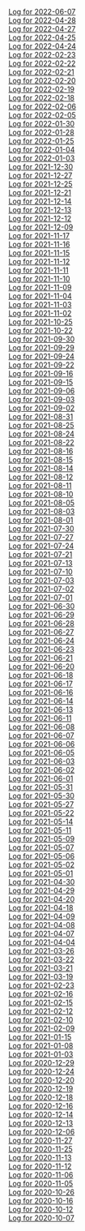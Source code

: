 [Log for 2022-06-07](2022-06-07.md)<br>
[Log for 2022-04-28](2022-04-28.md)<br>
[Log for 2022-04-27](2022-04-27.md)<br>
[Log for 2022-04-25](2022-04-25.md)<br>
[Log for 2022-04-24](2022-04-24.md)<br>
[Log for 2022-02-23](2022-02-23.md)<br>
[Log for 2022-02-22](2022-02-22.md)<br>
[Log for 2022-02-21](2022-02-21.md)<br>
[Log for 2022-02-20](2022-02-20.md)<br>
[Log for 2022-02-19](2022-02-19.md)<br>
[Log for 2022-02-18](2022-02-18.md)<br>
[Log for 2022-02-06](2022-02-06.md)<br>
[Log for 2022-02-05](2022-02-05.md)<br>
[Log for 2022-01-30](2022-01-30.md)<br>
[Log for 2022-01-28](2022-01-28.md)<br>
[Log for 2022-01-25](2022-01-25.md)<br>
[Log for 2022-01-04](2022-01-04.md)<br>
[Log for 2022-01-03](2022-01-03.md)<br>
[Log for 2021-12-30](2021-12-30.md)<br>
[Log for 2021-12-27](2021-12-27.md)<br>
[Log for 2021-12-25](2021-12-25.md)<br>
[Log for 2021-12-21](2021-12-21.md)<br>
[Log for 2021-12-14](2021-12-14.md)<br>
[Log for 2021-12-13](2021-12-13.md)<br>
[Log for 2021-12-12](2021-12-12.md)<br>
[Log for 2021-12-09](2021-12-09.md)<br>
[Log for 2021-11-17](2021-11-17.md)<br>
[Log for 2021-11-16](2021-11-16.md)<br>
[Log for 2021-11-15](2021-11-15.md)<br>
[Log for 2021-11-12](2021-11-12.md)<br>
[Log for 2021-11-11](2021-11-11.md)<br>
[Log for 2021-11-10](2021-11-10.md)<br>
[Log for 2021-11-09](2021-11-09.md)<br>
[Log for 2021-11-04](2021-11-04.md)<br>
[Log for 2021-11-03](2021-11-03.md)<br>
[Log for 2021-11-02](2021-11-02.md)<br>
[Log for 2021-10-25](2021-10-25.md)<br>
[Log for 2021-10-22](2021-10-22.md)<br>
[Log for 2021-09-30](2021-09-30.md)<br>
[Log for 2021-09-29](2021-09-29.md)<br>
[Log for 2021-09-24](2021-09-24.md)<br>
[Log for 2021-09-22](2021-09-22.md)<br>
[Log for 2021-09-16](2021-09-16.md)<br>
[Log for 2021-09-15](2021-09-15.md)<br>
[Log for 2021-09-06](2021-09-06.md)<br>
[Log for 2021-09-03](2021-09-03.md)<br>
[Log for 2021-09-02](2021-09-02.md)<br>
[Log for 2021-08-31](2021-08-31.md)<br>
[Log for 2021-08-25](2021-08-25.md)<br>
[Log for 2021-08-24](2021-08-24.md)<br>
[Log for 2021-08-22](2021-08-22.md)<br>
[Log for 2021-08-16](2021-08-16.md)<br>
[Log for 2021-08-15](2021-08-15.md)<br>
[Log for 2021-08-14](2021-08-14.md)<br>
[Log for 2021-08-12](2021-08-12.md)<br>
[Log for 2021-08-11](2021-08-11.md)<br>
[Log for 2021-08-10](2021-08-10.md)<br>
[Log for 2021-08-05](2021-08-05.md)<br>
[Log for 2021-08-03](2021-08-03.md)<br>
[Log for 2021-08-01](2021-08-01.md)<br>
[Log for 2021-07-30](2021-07-30.md)<br>
[Log for 2021-07-27](2021-07-27.md)<br>
[Log for 2021-07-24](2021-07-24.md)<br>
[Log for 2021-07-21](2021-07-21.md)<br>
[Log for 2021-07-13](2021-07-13.md)<br>
[Log for 2021-07-10](2021-07-10.md)<br>
[Log for 2021-07-03](2021-07-03.md)<br>
[Log for 2021-07-02](2021-07-02.md)<br>
[Log for 2021-07-01](2021-07-01.md)<br>
[Log for 2021-06-30](2021-06-30.md)<br>
[Log for 2021-06-29](2021-06-29.md)<br>
[Log for 2021-06-28](2021-06-28.md)<br>
[Log for 2021-06-27](2021-06-27.md)<br>
[Log for 2021-06-24](2021-06-24.md)<br>
[Log for 2021-06-23](2021-06-23.md)<br>
[Log for 2021-06-21](2021-06-21.md)<br>
[Log for 2021-06-20](2021-06-20.md)<br>
[Log for 2021-06-18](2021-06-18.md)<br>
[Log for 2021-06-17](2021-06-17.md)<br>
[Log for 2021-06-16](2021-06-16.md)<br>
[Log for 2021-06-14](2021-06-14.md)<br>
[Log for 2021-06-13](2021-06-13.md)<br>
[Log for 2021-06-11](2021-06-11.md)<br>
[Log for 2021-06-08](2021-06-08.md)<br>
[Log for 2021-06-07](2021-06-07.md)<br>
[Log for 2021-06-06](2021-06-06.md)<br>
[Log for 2021-06-05](2021-06-05.md)<br>
[Log for 2021-06-03](2021-06-03.md)<br>
[Log for 2021-06-02](2021-06-02.md)<br>
[Log for 2021-06-01](2021-06-01.md)<br>
[Log for 2021-05-31](2021-05-31.md)<br>
[Log for 2021-05-30](2021-05-30.md)<br>
[Log for 2021-05-27](2021-05-27.md)<br>
[Log for 2021-05-22](2021-05-22.md)<br>
[Log for 2021-05-14](2021-05-14.md)<br>
[Log for 2021-05-11](2021-05-11.md)<br>
[Log for 2021-05-09](2021-05-09.md)<br>
[Log for 2021-05-07](2021-05-07.md)<br>
[Log for 2021-05-06](2021-05-06.md)<br>
[Log for 2021-05-02](2021-05-02.md)<br>
[Log for 2021-05-01](2021-05-01.md)<br>
[Log for 2021-04-30](2021-04-30.md)<br>
[Log for 2021-04-29](2021-04-29.md)<br>
[Log for 2021-04-20](2021-04-20.md)<br>
[Log for 2021-04-18](2021-04-18.md)<br>
[Log for 2021-04-09](2021-04-09.md)<br>
[Log for 2021-04-08](2021-04-08.md)<br>
[Log for 2021-04-07](2021-04-07.md)<br>
[Log for 2021-04-04](2021-04-04.md)<br>
[Log for 2021-03-26](2021-03-26.md)<br>
[Log for 2021-03-22](2021-03-22.md)<br>
[Log for 2021-03-21](2021-03-21.md)<br>
[Log for 2021-03-19](2021-03-19.md)<br>
[Log for 2021-02-23](2021-02-23.md)<br>
[Log for 2021-02-16](2021-02-16.md)<br>
[Log for 2021-02-15](2021-02-15.md)<br>
[Log for 2021-02-12](2021-02-12.md)<br>
[Log for 2021-02-10](2021-02-10.md)<br>
[Log for 2021-02-09](2021-02-09.md)<br>
[Log for 2021-01-15](2021-01-15.md)<br>
[Log for 2021-01-08](2021-01-08.md)<br>
[Log for 2021-01-03](2021-01-03.md)<br>
[Log for 2020-12-29](2020-12-29.md)<br>
[Log for 2020-12-24](2020-12-24.md)<br>
[Log for 2020-12-20](2020-12-20.md)<br>
[Log for 2020-12-19](2020-12-19.md)<br>
[Log for 2020-12-18](2020-12-18.md)<br>
[Log for 2020-12-16](2020-12-16.md)<br>
[Log for 2020-12-14](2020-12-14.md)<br>
[Log for 2020-12-13](2020-12-13.md)<br>
[Log for 2020-12-06](2020-12-06.md)<br>
[Log for 2020-11-27](2020-11-27.md)<br>
[Log for 2020-11-25](2020-11-25.md)<br>
[Log for 2020-11-13](2020-11-13.md)<br>
[Log for 2020-11-12](2020-11-12.md)<br>
[Log for 2020-11-06](2020-11-06.md)<br>
[Log for 2020-11-05](2020-11-05.md)<br>
[Log for 2020-10-26](2020-10-26.md)<br>
[Log for 2020-10-16](2020-10-16.md)<br>
[Log for 2020-10-12](2020-10-12.md)<br>
[Log for 2020-10-07](2020-10-07.md)<br>
